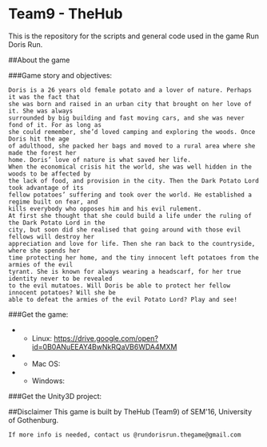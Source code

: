 # Team9 - TheHub
This is the repository for the scripts and general code used in the game Run Doris Run.

##About the game

###Game story and objectives:

```
Doris is a 26 years old female potato and a lover of nature. Perhaps it was the fact that
she was born and raised in an urban city that brought on her love of it. She was always
surrounded by big building and fast moving cars, and she was never fond of it. For as long as
she could remember, she’d loved camping and exploring the woods. Once Doris hit the age
of adulthood, she packed her bags and moved to a rural area where she made the forest her
home. Doris’ love of nature is what saved her life.
When the economical crisis hit the world, she was well hidden in the woods to be affected by
the lack of food, and provision in the city. Then the Dark Potato Lord took advantage of its
fellow potatoes’ suffering and took over the world. He established a regime built on fear, and
kills everybody who opposes him and his evil rulement.
At first she thought that she could build a life under the ruling of the Dark Potato Lord in the
city, but soon did she realised that going around with those evil fellows will destroy her
appreciation and love for life. Then she ran back to the countryside, where she spends her
time protecting her home, and the tiny innocent left potatoes from the armies of the evil
tyrant. She is known for always wearing a headscarf, for her true identity never to be revealed
to the evil mutatoes. Will Doris be able to protect her fellow innocent potatoes? Will she be
able to defeat the armies of the evil Potato Lord? Play and see!
```

###Get the game:
* - Linux:
https://drive.google.com/open?id=0B0ANuEEAY4BwNkRQaVB6WDA4MXM

* - Mac OS:


* - Windows:



###Get the Unity3D project: 

##Disclaimer
This game is built by TheHub (Team9) of SEM'16, University of Gothenburg.

```
If more info is needed, contact us @rundorisrun.thegame@gmail.com
```
